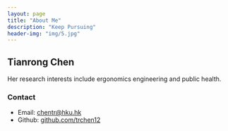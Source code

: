 ```yaml
---
layout: page
title: "About Me"
description: "Keep Pursuing"
header-img: "img/5.jpg"
---
```

## Tianrong Chen

<!--
### Biography
Tianrong Chen is a Ph.D. candidate at [<U> Department of Industrial and Manufacturing Systems Engineering </U>](https://www.imse.hku.hk/) in [the University of Hong Kong](https://www.hku.hk/). Before that, she received the B.Eng. in Industrial Engineering from [<U> Honors College </U>](http://honors.nwpu.edu.cn/) in [Northwestern Polytechnical University](http://www.nwpu.edu.cn/). -->

Her research interests include ergonomics engineering and public health.

<!--
### News
- <font color="red" size="3"> [Jun 2018] Graduate from NPU!</font>
-->

<!--
### Experiences
<ul>
  <li>
    Performance Analysis Center of Production and Operations Systems (PacPos), NPU, Xi'an, China
    <br>
    <em>Mar 2017 - Jun 2018</em>
    <br>
    Scheduling project: Pareto optimization for two-agent scheduling on a single parallel-batching machine
  </li>
  
<li>
  Summer School at University of California, Berkeley, CA, USA
  <br>
  <em>Jul 2016 - Aug 2016</em>
  <br>
  Six-week study on Introduction to Biostatistics.
  </li>
</ul>
-->

<!--
### Honors & Awards
-  2018 **Outstanding Graduate** of Northwestern Polytechnical University.
-  2014 - 2017 **1st Class** Scholarship of Northwestern Polytechnical University.
-->


### Contact

- Email: [chentr@hku.hk](mailto:chentr@hku.hk)  
- Github: [github.com/trchen12](https://github.com/trchen12/)
